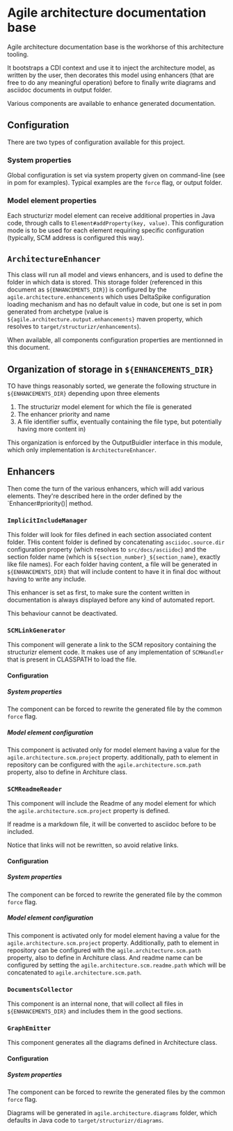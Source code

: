 # Agile architecture documentation base

Agile architecture documentation base is the workhorse of this architecture tooling.

It bootstraps a CDI context and use it to inject the architecture model, as written by the user, 
then decorates this model using enhancers (that are free to do any meaningful operation)
before to finally write diagrams and asciidoc documents in output folder.

Various components are available to enhance generated documentation.

## Configuration
There are two types of configuration available for this project.

### System properties
Global configuration is set via system property given on command-line (see in pom for examples).
Typical examples are the `force` flag, or output folder.

### Model element properties
Each structurizr model element can receive additional properties in Java code, through calls to `Element#addProperty(key, value)`.
This configuration mode is to be used for each element requiring specific configuration (typically, SCM address is configured this way).

## `ArchitectureEnhancer`
This class will run all model and views enhancers, and is used to define the folder in which data is stored.
This storage folder (referenced in this document as `${ENHANCEMENTS_DIR}`) is configured by the `agile.architecture.enhancements` which uses DeltaSpike configuration loading mechanism and has no default value in code, but one is set in pom generated from archetype (value is `${agile.architecture.output.enhancements}` maven property, which resolves to `target/structurizr/enhancements`).

When available, all components configuration properties are mentionned in this document.

## Organization of storage in `${ENHANCEMENTS_DIR}`
TO have things reasonably sorted, we generate the following structure in `${ENHANCEMENTS_DIR}` depending upon three elements

1. The structurizr model element for which the file is generated
1. The enhancer priority and name
1. A file identifier suffix, eventually containing the file type, but potentially having more content in)

This organization is enforced by the OutputBuidler interface in this module, which only implementation is `ArchitectureEnhancer`.

## Enhancers
Then come the turn of the various enhancers, which will add various elements.
They're described here in the order defined by the `Enhancer#priority()|  method.

### `ImplicitIncludeManager`

This folder will look for files defined in each section associated content folder.
THis content folder is defined by concatenating `asciidoc.source.dir` configuration property (which resolves to `src/docs/asciidoc`) and the section folder name (which is `${section_number}_${section_name}`, exactly like file names).
For each folder having content, a file will be generated in `${ENHANCEMENTS_DIR}` that will include content to have it in final doc without having to write any include.

This enhancer is set as first, to make sure the content written in documentation is always displayed before any kind of automated report.

This behaviour cannot be deactivated.

### `SCMLinkGenerator`

This component will generate a link to the SCM repository containing the structurizr element code. It makes use of any implementation of `SCMHandler` that is present in CLASSPATH to load the file.

#### Configuration
##### System properties
The component can be forced to rewrite the generated file by the common `force` flag.

##### Model element configuration
This component is activated only for model element having a value for the `agile.architecture.scm.project` property.
additionally, path to element in repository can be configured with the `agile.architecture.scm.path` property, also to define in Architure class.

### `SCMReadmeReader`

This component will include the Readme of any model element for which the `agile.architecture.scm.project` property is defined.

If readme is a markdown file, it will be converted to asciidoc before to be included.

Notice that links will not be rewritten, so avoid relative links.


#### Configuration
##### System properties
The component can be forced to rewrite the generated file by the common `force` flag.

##### Model element configuration
This component is activated only for model element having a value for the `agile.architecture.scm.project` property.
Additionally, path to element in repository can be configured with the `agile.architecture.scm.path` property, also to define in Architure class.
And readme name can be configured by setting the `agile.architecture.scm.readme.path` which will be concatenated to `agile.architecture.scm.path`.

### `DocumentsCollector`
This component is an internal none, that will collect all files in `${ENHANCEMENTS_DIR}` and includes them in the good sections.

### `GraphEmitter`

This component generates all the diagrams defined in Architecture class.

#### Configuration
##### System properties
The component can be forced to rewrite the generated files by the common `force` flag.

Diagrams will be generated in `agile.architecture.diagrams` folder, which defaults in Java code to `target/structurizr/diagrams`.
